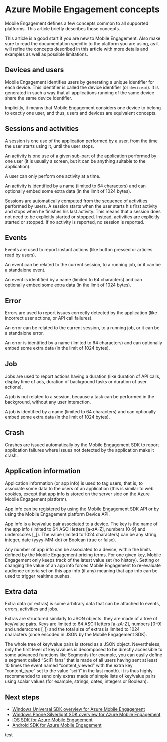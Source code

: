 <properties
	pageTitle="Mobile Engagement concepts | Microsoft Azure"
	description="Azure Mobile Engagement concepts"
	services="mobile-engagement"
	documentationCenter="mobile"
	authors="piyushjo"
	manager="dwrede"
	editor="" />

<tags
	ms.service="mobile-engagement"
	ms.workload="mobile"
	ms.tgt_pltfrm="mobile-android"
	ms.devlang="na"
	ms.topic="get-started-article"
	ms.date="08/10/2015"
	ms.author="piyushjo" />

# Azure Mobile Engagement concepts

Mobile Engagement defines a few concepts common to all supported platforms. This article briefly describes those concepts.

This article is a good start if you are new to Mobile Engagement. Also make sure to read the documentation specific to the platform you are using, as it will refine the concepts described in this article with more details and examples as well as possible limitations.

## Devices and users
Mobile Engagement identifies users by generating a unique identifier for each device. This identifier is called the device identifier (or `deviceid`). It is generated in such a way that all applications running of the same device share the same device identifier.

Implicitly, it means that Mobile Engagement considers one device to belong to exactly one user, and thus, users and devices are equivalent concepts.

## Sessions and activities
A session is one use of the application performed by a user, from the time the user starts using it, until the user stops.

An activity is one use of a given sub-part of the application performed by one user (it is usually a screen, but it can be anything suitable to the application).

A user can only perform one activity at a time.

An activity is identified by a name (limited to 64 characters) and can optionally embed some extra data (in the limit of 1024 bytes).

Sessions are automatically computed from the sequence of activities performed by users. A session starts when the user starts his first activity and stops when he finishes his last activity. This means that a session does not need to be explicitly started or stopped. Instead, activities are explicitly started or stopped. If no activity is reported, no session is reported.

## Events
Events are used to report instant actions (like button pressed or articles read by users).

An event can be related to the current session, to a running job, or it can be a standalone event.

An event is identified by a name (limited to 64 characters) and can optionally embed some extra data (in the limit of 1024 bytes).

## Error
Errors are used to report issues correctly detected by the application (like incorrect user actions, or API call failures).

An error can be related to the current session, to a running job, or it can be a standalone error.

An error is identified by a name (limited to 64 characters) and can optionally embed some extra data (in the limit of 1024 bytes).

## Job
Jobs are used to report actions having a duration (like duration of API calls, display time of ads, duration of background tasks or duration of user actions).

A job is not related to a session, because a task can be performed in the background, without any user interaction.

A job is identified by a name (limited to 64 characters) and can optionally embed some extra data (in the limit of 1024 bytes).

## Crash
Crashes are issued automatically by the Mobile Engagement SDK to report application failures where issues not detected by the application make it crash.

## Application information
Application information (or app info) is used to tag users, that is, to associate some data to the users of an application (this is similar to web cookies, except that app info is stored on the server side on the Azure Mobile Engagement platform).

App info can be registered by using the Mobile Engagement SDK API or by using the Mobile Engagement platform Device API.

App info is a key/value pair associated to a device. The key is the name of the app info (limited to 64 ASCII letters [a-zA-Z], numbers [0-9] and underscores [_]). The value (limited to 1024 characters) can be any string, integer, date (yyyy-MM-dd) or Boolean (true or false).

Any number of app info can be associated to a device, within the limits defined by the Mobile Engagement pricing terms. For one given key, Mobile Engagement only keeps track of the latest value set (no history). Setting or changing the value of an app info forces Mobile Engagement to re-evaluate audience criteria set on this app info (if any) meaning that app info can be used to trigger realtime pushes.

## Extra data
Extra data (or extras) is some arbitrary data that can be attached to events, errors, activities and jobs.

Extras are structured similarly to JSON objects: they are made of a tree of key/value pairs. Keys are limited to 64 ASCII letters [a-zA-Z], numbers [0-9] and underscores [_]) and the total size of extras is limited to 1024 characters (once encoded in JSON by the Mobile Engagement SDK).

The whole tree of key/value pairs is stored as a JSON object. Nevertheless, only the first level of keys/values is decomposed to be directly accessible to some advanced functions like Segments (for example, you can easily define a segment called “SciFi fans” that is made of all users having sent at least 10 times the event named “content_viewed” with the extra key “content_type” set to the value “scifi” in the last month). It is thus highly recommended to send only extras made of simple lists of key/value pairs using scalar values (for example, strings, dates, integers or Boolean).

## Next steps

- [Windows Universal SDK overview for Azure Mobile Engagement](mobile-engagement-windows-store-sdk-overview.md)
- [Windows Phone Silverlight SDK overview for Azure Mobile Engagement](mobile-engagement-windows-phone-sdk-overview.md)
- [iOS SDK for Azure Mobile Engagement](mobile-engagement-ios-sdk-overview.md)
- [Android SDK for Azure Mobile Engagement](mobile-engagement-android-sdk-overview.md)

test
